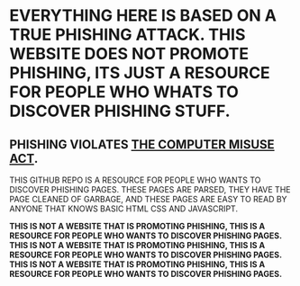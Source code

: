 # EVERYTHING HERE IS BASED ON A TRUE PHISHING ATTACK. THIS WEBSITE DOES NOT PROMOTE PHISHING, ITS JUST A RESOURCE FOR PEOPLE WHO WHATS TO DISCOVER PHISHING STUFF.
## PHISHING VIOLATES <a href="">THE COMPUTER MISUSE ACT</a>.
THIS GITHUB REPO IS A RESOURCE FOR PEOPLE WHO WANTS TO DISCOVER PHISHING PAGES. THESE PAGES ARE PARSED, THEY HAVE THE PAGE CLEANED OF GARBAGE, AND THESE PAGES ARE EASY TO READ BY ANYONE THAT KNOWS BASIC HTML CSS AND JAVASCRIPT.

**THIS IS NOT A WEBSITE THAT IS PROMOTING PHISHING, THIS IS A RESOURCE FOR PEOPLE WHO WANTS TO DISCOVER PHISHING PAGES.**
**THIS IS NOT A WEBSITE THAT IS PROMOTING PHISHING, THIS IS A RESOURCE FOR PEOPLE WHO WANTS TO DISCOVER PHISHING PAGES.**
**THIS IS NOT A WEBSITE THAT IS PROMOTING PHISHING, THIS IS A RESOURCE FOR PEOPLE WHO WANTS TO DISCOVER PHISHING PAGES.**

